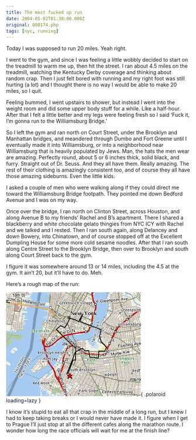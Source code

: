 ```yaml
---
title: The most fucked up run
date: 2004-05-02T01:30:00.000Z
original: 000174.php
tags: [nyc, running]
---
```


Today I was supposed to run 20 miles. Yeah right.

I went to the gym, and since I was feeling a little wobbly decided to start on the treadmill to warm me up, then hit the street. I ran about 4.5 miles on the treadmill, watching the Kentucky Derby coverage and thinking about random crap. Then I just felt bored with running and my right foot was still hurting (a lot) and I thought there is no way I would be able to make 20 miles, so I quit.

Feeling bummed, I went upstairs to shower, but instead I went into the weight room and did some upper body stuff for a while. Like a half-hour. After that I felt a little better and my legs were feeling fresh so I said ‘Fuck it, I’m gonna run to the Williamsburg Bridge.’

So I left the gym and ran north on Court Street, under the Brooklyn and Manhattan bridges, and meandered through Dumbo and Fort Greene until I eventually made it into Williamsburg, or into a neighborhood near Williamsburg that is heavily populated by Jews. Man, the hats the men wear are amazing. Perfectly round, about 5 or 6 inches thick, solid black, and furry. Straight out of Dr. Seuss. And they all have them. Really amazing. The rest of their clothing is amazingly consistent too, and of course they all have those amazing sideburns. Even the little kids.

I asked a couple of men who were walking along if they could direct me toward the Williamsburg Bridge footpath. They pointed me down Bedford Avenue and I was on my way.

Once over the bridge, I ran north on Clinton Street, across Houston, and along Avenue B to my friends’ Rachel and B’s apartment. There I shared a blackberry and white chocolate gelato thingies from NYC ICY with Rachel and we talked and I rested. Then I ran south again, along Delancey and down Bowery, into Chinatown, and of course stopped off at the Excellent Dumpling House for some more cold sesame noodles. After that I ran south along Centre Street to the Brooklyn Bridge, then over to Brooklyn and south along Court Street back to the gym.

I figure it was somewhere around 13 or 14 miles, including the 4.5 at the gym. It ain’t 20, but it’ll have to do. Meh.

Here’s a rough map of the run:

![img](./wburg-map.gif){ .polaroid loading=lazy }

I know it’s stupid to eat all that crap in the middle of a long run, but I knew I had to keep taking breaks or I would never have made it. I figure when I get to Prague I’ll just stop at all the different cafes along the marathon route. I wonder how long the race officials will wait for me at the finish line?
